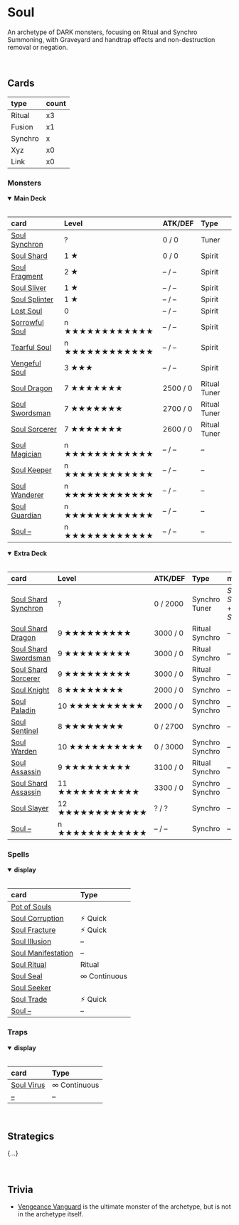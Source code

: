 # Soul

An archetype of DARK monsters, focusing on Ritual and Synchro Summoning, with Graveyard and handtrap effects and non-destruction removal or negation.


<br>


## Cards

| type | count |
| :--- | :---- |
| Ritual   | x3 |
| Fusion   | x1 |
| Synchro  | x |
| Xyz      | x0 |
| Link     | x0 |

### Monsters

<details open>
  <summary> <b> Main Deck </b> </summary> <br>

| card | Level | ATK/DEF | Type |
| :--- | :---- | :------ | :--- |
| [Soul Synchron](../cards/monsters/standard/–.md) | ? | 0 / 0 | Tuner |
| [Soul Shard](../cards/monsters/standard/–.md) | 1 ★ | 0 / 0 | Spirit |
| [Soul Fragment](../cards/monsters/standard/–.md) | 2 ★ | – / – | Spirit |
| [Soul Sliver](../cards/monsters/standard/–.md) | 1 ★ | – / – | Spirit |
| [Soul Splinter](../cards/monsters/standard/–.md) | 1 ★ | – / – | Spirit |
| [Lost Soul](../cards/monsters/standard/–.md) | 0 | – / – | Spirit |
| [Sorrowful Soul](../cards/monsters/standard/–.md) | n ★★★★★★★★★★★★ | – / – | Spirit |
| [Tearful Soul](../cards/monsters/standard/–.md) | n ★★★★★★★★★★★★ | – / – | Spirit |
| [Vengeful Soul](../cards/monsters/standard/–.md) | 3 ★★★ | – / – | Spirit |
| [Soul Dragon](../cards/monsters/standard/–.md) | 7 ★★★★★★★ | 2500 / 0 | Ritual Tuner |
| [Soul Swordsman](../cards/monsters/standard/–.md) | 7 ★★★★★★★ | 2700 / 0 | Ritual Tuner |
| [Soul Sorcerer](../cards/monsters/standard/–.md) | 7 ★★★★★★★ | 2600 / 0 | Ritual Tuner |
| [Soul Magician](../cards/monsters/standard/–.md) | n ★★★★★★★★★★★★ | – / – | – |
| [Soul Keeper](../cards/monsters/standard/–.md) | n ★★★★★★★★★★★★ | – / – | – |
| [Soul Wanderer](../cards/monsters/standard/–.md) | n ★★★★★★★★★★★★ | – / – | – |
| [Soul Guardian](../cards/monsters/standard/–.md) | n ★★★★★★★★★★★★ | – / – | – |
| [Soul –](../cards/monsters/standard/–.md) | n ★★★★★★★★★★★★ | – / – | – |

</details>

<details open>
  <summary> <b> Extra Deck </b> </summary> <br>

| card | Level | ATK/DEF | Type | material |
| :--- | :---- | :------ | :--- | :------- |
| [Soul Shard Synchron](../cards/monsters/synchro/–.md) | ? | 0 / 2000 | Synchro Tuner | *Soul Synchron* + *Soul Shard* |
| [Soul Shard Dragon](../cards/monsters/synchro/–.md) | 9 ★★★★★★★★★ | 3000 / 0 | Ritual Synchro | – |
| [Soul Shard Swordsman](../cards/monsters/synchro/–.md) | 9 ★★★★★★★★★ | 3000 / 0 | Ritual Synchro | – |
| [Soul Shard Sorcerer](../cards/monsters/synchro/–.md) | 9 ★★★★★★★★★ | 3000 / 0 | Ritual Synchro | – |
| [Soul Knight](../cards/monsters/synchro/–.md) | 8 ★★★★★★★★ | 2000 / 0 | Synchro | – |
| [Soul Paladin](../cards/monsters/synchro/–.md) | 10 ★★★★★★★★★★ | 2000 / 0 | Synchro Synchro | – |
| [Soul Sentinel](../cards/monsters/synchro/–.md) | 8 ★★★★★★★★ | 0 / 2700 | Synchro | – |
| [Soul Warden](../cards/monsters/synchro/–.md) | 10 ★★★★★★★★★★ | 0 / 3000 | Synchro Synchro | – |
| [Soul Assassin](../cards/monsters/synchro/–.md) | 9 ★★★★★★★★★ | 3100 / 0 | Ritual Synchro | – |
| [Soul Shard Assassin](../cards/monsters/synchro/–.md) | 11 ★★★★★★★★★★★ | 3300 / 0 | Synchro Synchro | – |
| [Soul Slayer](../cards/monsters/synchro/–.md) | 12 ★★★★★★★★★★★★ | ? / ? | Synchro | – |
| [Soul –](../cards/monsters/synchro/–.md) | n ★★★★★★★★★★★★ | – / – | Synchro | – |

</details>

### Spells

<details open>
  <summary> <b> display </b> </summary> <br>

| card | Type |
| :--- | :--- |
| [Pot of Souls](../cards/spells/–/–.md) | |
| [Soul Corruption](../cards/spells/–/–.md) | ⚡︎ Quick |
| [Soul Fracture](../cards/spells/–/–.md) | ⚡︎ Quick |
| [Soul Illusion](../cards/spells/–/–.md) | – |
| [Soul Manifestation](../cards/spells/–/–.md) | – |
| [Soul Ritual](../cards/spells/–/–.md) | Ritual |
| [Soul Seal](../cards/spells/–/–.md) | ∞ Continuous |
| [Soul Seeker](../cards/spells/–/–.md) | |
| [Soul Trade](../cards/spells/–/–.md) | ⚡︎ Quick |
| [Soul –](../cards/spells/–/–.md) | – |

</details>

### Traps

<details open>
  <summary> <b> display </b> </summary> <br>

| card | Type |
| :--- | :--- |
| [Soul Virus](../cards/traps/–/Soul%20Virus.md) | ∞ Continuous |
| [–](../cards/traps/–/–.md) | – |

</details>


<br>


## Strategics

{...}


<br>


## Trivia

- [Vengeance Vanguard](../cards/fusion/Vengeance%20Vanguard.md) is the ultimate monster of the archetype, but is not in the archetype itself.
